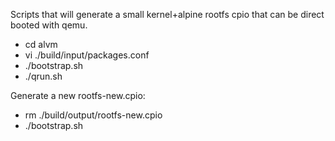 Scripts that will generate a small kernel+alpine rootfs cpio that can be direct booted with qemu.

* cd alvm
* vi ./build/input/packages.conf
* ./bootstrap.sh
* ./qrun.sh

Generate a new rootfs-new.cpio:
* rm ./build/output/rootfs-new.cpio
* ./bootstrap.sh
